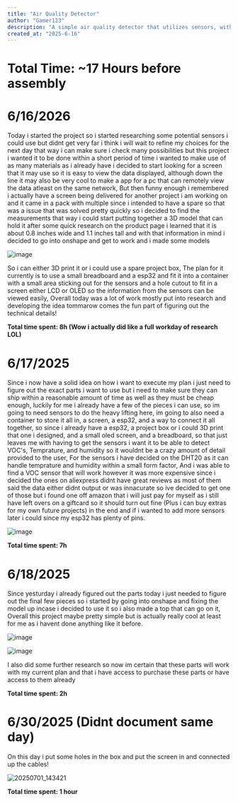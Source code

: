 ```yaml
---
title: "Air Quality Detector"
author: "Gamer123"
description: "A simple air quality detector that utilizes sensors, with a esp32 at the heart! This device can be helpful for monitoring indoor temprature and humidity along with VOC's"
created_at: "2025-6-16"
---
```


# Total Time: ~17 Hours before assembly

# 6/16/2026

Today i started the project so i started researching some potential sensors i could use but didnt get very far i think i will wait to refine my choices for the next day that way i can make sure i check many possibilities but this project i wanted it to be done within a short period of time i wanted to make use of as many materials as i already have i decided to start looking for a screen that it may use so it is easy to view the data displayed, although down the line it may also be very cool to make a app for a pc that can remotely view the data atleast on the same network, But then funny enough i remembered i actually have a screen being delivered for another project i am working on and it came in a pack with multiple since i intended to have a spare so that was a issue that was solved pretty quickly so i decided to find the measurements that way i could start putting together a 3D model that can hold it after some quick research on the product page i learned that it is about 0.8 inches wide and 1.1 inches tall and with that information in mind i decided to go into onshape and get to work and i made some models 

![image](https://github.com/user-attachments/assets/bfca8051-3239-42b2-b99d-be1ba4bae06b)

So i can either 3D print it or i could use a spare project box, The plan for it currently is to use a small breadboard and a esp32 and fit it into a container with a small area sticking out for the sensors and a hole cutout to fit in a screen either LCD or OLED so the information from the sensors can be viewed easily, Overall today was a lot of work mostly put into research and developing the idea tommarow comes the fun part of figuring out the technical details!

**Total time spent: 8h (Wow i actually did like a full workday of research LOL)**

# 6/17/2025

Since i now have a solid idea on how i want to execute my plan i just need to figure out the exact parts i want to use but i need to make sure they can ship within a reasonable amount of time as well as they must be cheap enough, luckily for me i already have a few of the pieces i can use, so im going to need sensors to do the heavy lifting here, im going to also need a container to store it all in, a screen, a esp32, and a way to connect it all together, so since i already have a esp32, a project box or i could 3D print that one i designed, and a small oled screen, and a breadboard, so that just leaves me with having to get the sensors i want it to be able to detect VOC's, Temprature, and humidity so it wouldnt be a crazy amount of detail provided to the user, For the sensors i have decided on the DHT20 as it can handle temprature and humidity within a small form factor, And i was able to find a VOC sensor that will work however it was more expensive since i decided the ones on aliexpress didnt have great reviews as most of them said the data either didnt output or was innacurate so ive decided to get one of those but i found one off amazon that i will just pay for myself as i still have left overs on a giftcard so it should turn out fine (Plus i can buy extras for my own future projects) in the end and if i wanted to add more sensors later i could since my esp32 has plenty of pins.

![image](https://github.com/user-attachments/assets/faea2de0-c9f1-46a6-a8b5-b423a4d959c4)

**Total time spent: 7h**

# 6/18/2025

Since yesturday i already figured out the parts today i just needed to figure out the final few pieces so i started by going into onshape and fixing the model up incase i decided to use it so i also made a top that can go on it, Overall this project maybe pretty simple but is actually really cool at least for me as i havent done anything like it before.


![image](https://github.com/user-attachments/assets/e18e3760-6526-44d9-a920-bb96d939364b)

![image](https://github.com/user-attachments/assets/de9fa055-5770-40eb-876c-231b20ef1a1e)

I also did some further research so now im certain that these parts will work with my current plan and that i have access to purchase these parts or have access to them already

**Total time spent: 2h**

# 6/30/2025 (Didnt document same day)

On this day i put some holes in the box and put the screen in and connected up the cables!

![20250701_143421](https://github.com/user-attachments/assets/288d9c9e-0e50-46c0-acd7-b9c736e39598)

**Total time spent: 1 hour**
